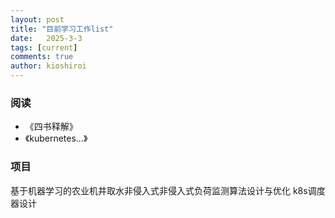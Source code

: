 ```yaml
---
layout: post
title: "目前学习工作list"
date:   2025-3-3
tags: [current]
comments: true
author: kioshiroi
---
```

### 阅读
- 《四书释解》
- 《kubernetes...》


<!-- ### 视频
- [CS229 机器学习](https://www.bilibili.com/video/BV1JE411w7Ub/?vd_source=df4c297395886e972e6f37ffc786838e) - 吴恩达
- [USB CS170](https://www.youtube.com/watch?v=a7qNN-OQ2zs&t=3118s) -->

### 项目
基于机器学习的农业机井取水非侵入式非侵入式负荷监测算法设计与优化
k8s调度器设计